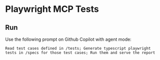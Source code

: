 # Playwright MCP Tests

## Run

Use the following prompt on Github Copilot with agent mode:

```
Read test cases defined in /tests; Generate typescript playwright tests in /specs for those test cases; Run them and serve the report
```